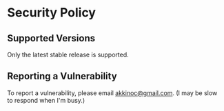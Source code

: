 # Security Policy

## Supported Versions

Only the latest stable release is supported.

## Reporting a Vulnerability

To report a vulnerability, please email <akkinoc@gmail.com>.
(I may be slow to respond when I'm busy.)
